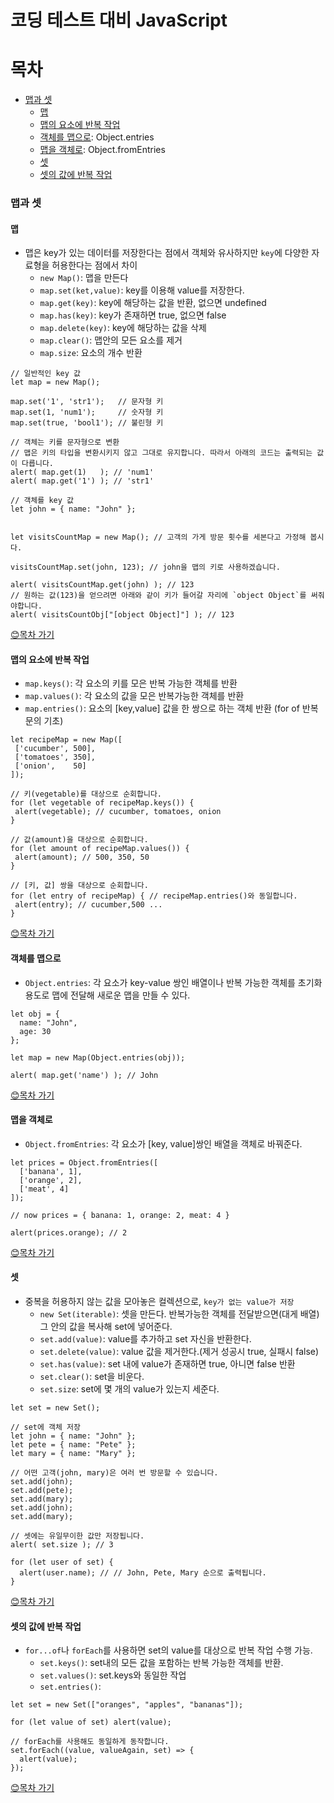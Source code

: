 코딩 테스트 대비 JavaScript
================
# 목차
- [맵과 셋](#맵과-셋)
  - [맵](#맵)
  - [맵의 요소에 반복 작업](#맵의-요소에-반복-작업)
  - [객체를 맵으로](#객체를-맵으로): Object.entries 
  - [맵을 객체로](#맵을-객체로): Object.fromEntries
  - [셋](#셋)
  - [셋의 값에 반복 작업](#셋의-값에-반복-작업)

### 맵과 셋
#### 맵
  - 맵은 key가 있는 데이터를 저장한다는 점에서 객체와 유사하지만 `key`에 다양한 자료형을 허용한다는 점에서 차이
    - `new Map()`: 맵을 만든다
    - `map.set(ket,value)`: key를 이용해 value를 저장한다.
    - `map.get(key)`: key에 해당하는 값을 반환, 없으면 undefined
    - `map.has(key)`: key가 존재하면 true, 없으면 false
    - `map.delete(key)`: key에 해당하는 값을 삭제
    - `map.clear()`: 맵안의 모든 요소를 제거
    - `map.size`: 요소의 개수 반환

```node
// 일반적인 key 값
let map = new Map();

map.set('1', 'str1');   // 문자형 키
map.set(1, 'num1');     // 숫자형 키
map.set(true, 'bool1'); // 불린형 키

// 객체는 키를 문자형으로 변환
// 맵은 키의 타입을 변환시키지 않고 그대로 유지합니다. 따라서 아래의 코드는 출력되는 값이 다릅니다.
alert( map.get(1)   ); // 'num1'
alert( map.get('1') ); // 'str1'

// 객체를 key 값
let john = { name: "John" };


let visitsCountMap = new Map(); // 고객의 가게 방문 횟수를 세본다고 가정해 봅시다.

visitsCountMap.set(john, 123); // john을 맵의 키로 사용하겠습니다.

alert( visitsCountMap.get(john) ); // 123
// 원하는 값(123)을 얻으려면 아래와 같이 키가 들어갈 자리에 `object Object`를 써줘야합니다.
alert( visitsCountObj["[object Object]"] ); // 123
```

[😊목차 가기](#목차)

#### 맵의 요소에 반복 작업
  - `map.keys()`: 각 요소의 키를 모은 반복 가능한 객체를 반환
  - `map.values()`: 각 요소의 값을 모은 반복가능한 객체를 반환
  - `map.entries()`: 요소의 [key,value] 값을 한 쌍으로 하는 객체 반환 (for of 반복문의 기초)
 
 ```node
let recipeMap = new Map([
  ['cucumber', 500],
  ['tomatoes', 350],
  ['onion',    50]
]);

// 키(vegetable)를 대상으로 순회합니다.
for (let vegetable of recipeMap.keys()) {
  alert(vegetable); // cucumber, tomatoes, onion
}

// 값(amount)을 대상으로 순회합니다.
for (let amount of recipeMap.values()) {
  alert(amount); // 500, 350, 50
}

// [키, 값] 쌍을 대상으로 순회합니다.
for (let entry of recipeMap) { // recipeMap.entries()와 동일합니다.
  alert(entry); // cucumber,500 ...
} 
 ```

[😊목차 가기](#목차)

#### 객체를 맵으로
  - `Object.entries`: 각 요소가 key-value 쌍인 배열이나 반복 가능한 객체를 초기화 용도로 맵에 전달해 새로운 맵을 만들 수 있다.

```node
let obj = {
  name: "John",
  age: 30
};

let map = new Map(Object.entries(obj));

alert( map.get('name') ); // John
```

[😊목차 가기](#목차)

#### 맵을 객체로
  - `Object.fromEntries`: 각 요소가 [key, value]쌍인 배열을 객체로 바꿔준다.

```node
let prices = Object.fromEntries([
  ['banana', 1],
  ['orange', 2],
  ['meat', 4]
]);

// now prices = { banana: 1, orange: 2, meat: 4 }

alert(prices.orange); // 2
```

[😊목차 가기](#목차)

#### 셋
- 중복을 허용하지 않는 값을 모아놓은 컬렉션으로, `key가 없는 value가 저장`
  - `new Set(iterable)`: 셋을 만든다. 반복가능한 객체를 전달받으면(대게 배열) 그 안의 값을 복사해 set에 넣어준다.
  - `set.add(value)`: value를 추가하고 set 자신을 반환한다.
  - `set.delete(value)`: value 값을 제거한다.(제거 성공시 true, 실패시 false)
  - `set.has(value)`: set 내에 value가 존재하면 true, 아니면 false 반환
  - `set.clear()`: set을 비운다.
  - `set.size`: set에 몇 개의 value가 있는지 세준다.

```node
let set = new Set();

// set에 객체 저장
let john = { name: "John" };
let pete = { name: "Pete" };
let mary = { name: "Mary" };

// 어떤 고객(john, mary)은 여러 번 방문할 수 있습니다.
set.add(john);
set.add(pete);
set.add(mary);
set.add(john);
set.add(mary);

// 셋에는 유일무이한 값만 저장됩니다.
alert( set.size ); // 3

for (let user of set) {
  alert(user.name); // // John, Pete, Mary 순으로 출력됩니다.
}
```

[😊목차 가기](#목차)

#### 셋의 값에 반복 작업
- `for...of`나 `forEach`를 사용하면 set의 value를 대상으로 반복 작업 수행 가능.
  - `set.keys()`: set내의 모든 값을 포함하는 반복 가능한 객체를 반환.
  - `set.values()`: set.keys와 동일한 작업
  - `set.entries()`: 
```node
let set = new Set(["oranges", "apples", "bananas"]);

for (let value of set) alert(value);

// forEach를 사용해도 동일하게 동작합니다.
set.forEach((value, valueAgain, set) => {
  alert(value);
});
```

[😊목차 가기](#목차)

